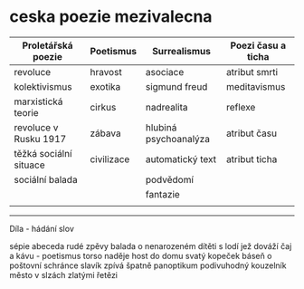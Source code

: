 # ceska poezie mezivalecna

| Proletářská poezie     | Poetismus  | Surrealismus          | Poezi času a ticha |
| ---------------------- | ---------- | --------------------- | ------------------ |
| revoluce               | hravost    | asociace              | atribut smrti      |
| kolektivismus          | exotika    | sigmund freud         | meditavismus       |
| marxistická teorie     | cirkus     | nadrealita            | reflexe            |
| revoluce v Rusku 1917  | zábava     | hlubiná psychoanalýza | atribut času       |
| těžká sociální situace | civilizace | automatický text      | atribut ticha      |
| sociální balada        |            | podvědomí             |                    |
|                        |            | fantazie              |                    |
|                        |            |                       |                    |


---
Díla - hádání slov

sépie
abeceda
rudé zpěvy
balada o nenarozeném dítěti
s lodí jež dováží čaj a kávu - poetismus
torso naděje
host do domu
svatý kopeček
báseň o poštovní schránce
slavík zpívá špatně
panoptikum
podivuhodný kouzelník
město v slzách
zlatými řetězi
